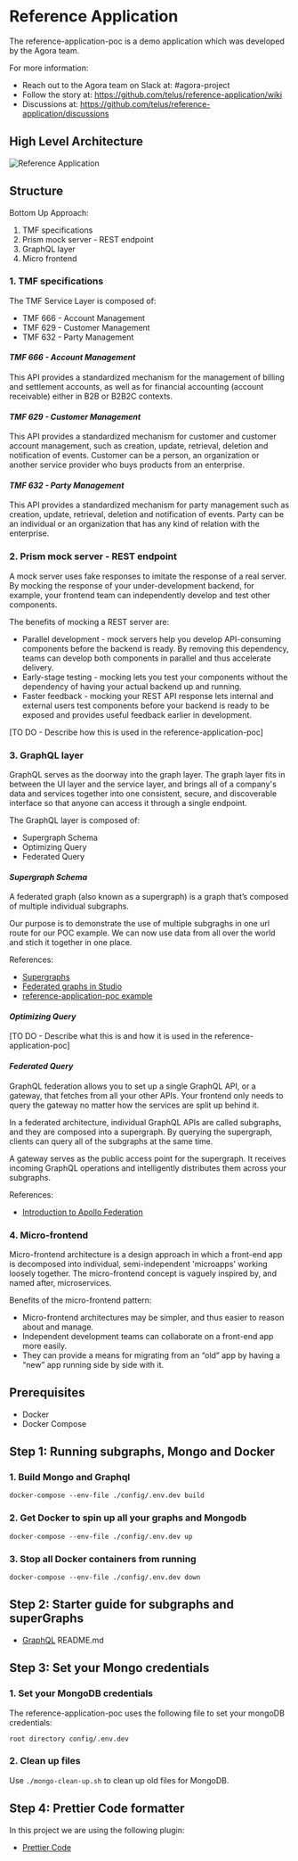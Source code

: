 # Reference Application

The reference-application-poc is a demo application which was developed by the Agora team.

For more information:

- Reach out to the Agora team on Slack at: #agora-project
- Follow the story at: <https://github.com/telus/reference-application/wiki>
- Discussions at: <https://github.com/telus/reference-application/discussions>

## High Level Architecture

![Reference Application](https://user-images.githubusercontent.com/1566236/137525278-8bed145b-ffb8-464a-b83f-ed724a502ad8.png)

## Structure

Bottom Up Approach:

1. TMF specifications
2. Prism mock server - REST endpoint
3. GraphQL layer
4. Micro frontend

### 1. TMF specifications

The TMF Service Layer is composed of:

- TMF 666 - Account Management
- TMF 629 - Customer Management
- TMF 632 - Party Management

#### *TMF 666 - Account Management*

This API provides a standardized mechanism for the management of billing and settlement accounts, as well as for financial accounting (account receivable) either in B2B or B2B2C contexts.

#### *TMF 629 - Customer Management*

This API provides a standardized mechanism for customer and customer account management, such as creation, update, retrieval, deletion and notification of events. Customer can be a person, an organization or another service provider who buys products from an enterprise.

#### *TMF 632 - Party Management*

This API provides a standardized mechanism for party management such as creation, update, retrieval, deletion and notification of events. Party can be an individual or an organization that has any kind of relation with the enterprise.

### 2. Prism mock server - REST endpoint

A mock server uses fake responses to imitate the response of a real server. By mocking the response of your under-development backend, for example, your frontend team can independently develop and test other components.

The benefits of mocking a REST server are:

- Parallel development - mock servers help you develop API-consuming components before the backend is ready. By removing this dependency, teams can develop both components in parallel and thus accelerate delivery.
- Early-stage testing - mocking lets you test your components without the dependency of having your actual backend up and running.
- Faster feedback - mocking your REST API response lets internal and external users test components before your backend is ready to be exposed and provides useful feedback earlier in development.

[TO DO - Describe how this is used in the reference-application-poc]

### 3. GraphQL layer

GraphQL serves as the doorway into the graph layer. The graph layer fits in between the UI layer and the service layer, and brings all of a company's data and services together into one consistent, secure, and discoverable interface so that anyone can access it through a single endpoint.

The GraphQL layer is composed of:

- Supergraph Schema
- Optimizing Query
- Federated Query

#### *Supergraph Schema*

A federated graph (also known as a supergraph) is a graph that’s composed of multiple individual subgraphs.

Our purpose is to demonstrate the use of multiple subgraghs in one url route for our POC example. We can now use data from all over the world and stich it together in one place.

References:

- [Supergraphs](https://github.com/telus/reference-application-poc/tree/main/graphql)
- [Federated graphs in Studio](https://www.apollographql.com/docs/studio/federated-graphs/)
- [reference-application-poc example](https://github.com/telus/reference-application-poc/blob/main/graphql/supergraph.graphql#L14)

#### *Optimizing Query*

[TO DO - Describe what this is and how it is used in the reference-application-poc]

#### *Federated Query*

GraphQL federation allows you to set up a single GraphQL API, or a gateway, that fetches from all your other APIs. Your frontend only needs to query the gateway no matter how the services are split up behind it.

In a federated architecture, individual GraphQL APIs are called subgraphs, and they are composed into a supergraph. By querying the supergraph, clients can query all of the subgraphs at the same time.

A gateway serves as the public access point for the supergraph. It receives incoming GraphQL operations and intelligently distributes them across your subgraphs.

References:

- [Introduction to Apollo Federation](https://www.apollographql.com/docs/federation/#how-it-works)

### 4. Micro-frontend

Micro-frontend architecture is a design approach in which a front-end app is decomposed into individual, semi-independent 'microapps' working loosely together. The micro-frontend concept is vaguely inspired by, and named after, microservices.

Benefits of the micro-frontend pattern:

- Micro-frontend architectures may be simpler, and thus easier to reason about and manage.
- Independent development teams can collaborate on a front-end app more easily.
- They can provide a means for migrating from an “old” app by having a “new” app running side by side with it.

## Prerequisites

- Docker
- Docker Compose

## Step 1: Running subgraphs, Mongo and Docker

### 1. Build Mongo and Graphql

```code
docker-compose --env-file ./config/.env.dev build
```

### 2. Get Docker to spin up all your graphs and Mongodb

```code
docker-compose --env-file ./config/.env.dev up
```

### 3. Stop all Docker containers from running

```code
docker-compose --env-file ./config/.env.dev down
```

## Step 2: Starter guide for subgraphs and superGraphs

- [GraphQL](https://github.com/telus/reference-application-poc/blob/main/graphql/README.md) README.md

## Step 3: Set your Mongo credentials

### 1. Set your MongoDB credentials

The reference-application-poc uses the following file to set your mongoDB credentials:

```text
root directory config/.env.dev
```

### 2. Clean up files

Use `./mongo-clean-up.sh` to clean up old files for MongoDB.

## Step 4: Prettier Code formatter

In this project we are using the following plugin:

- [Prettier Code](https://marketplace.visualstudio.com/items?itemName=esbenp.prettier-vscode)